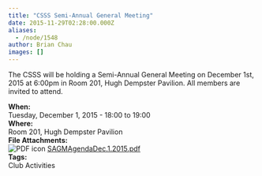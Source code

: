 ```yaml
---
title: "CSSS Semi-Annual General Meeting"
date: 2015-11-29T02:28:00.000Z
aliases:
  - /node/1548
author: Brian Chau
images: []
---
```


The CSSS will be holding a Semi-Annual General Meeting on December 1st, 2015 at 6:00pm in Room 201, Hugh Dempster Pavilion. All members are invited to attend.

**When:**\
Tuesday, December 1, 2015 - 18:00 to 19:00 \
**Where:** \
Room 201, Hugh Dempster Pavilion \
**File Attachments:** \
![PDF icon](/modules/file/icons/application-pdf.svg) [SAGMAgendaDec.1.2015.pdf](/files/SAGMAgendaDec.1.2015.pdf) \
**Tags:** \
Club Activities
